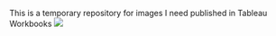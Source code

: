 This is a temporary repository for images I need published in Tableau Workbooks
<img src="./img/Durkan/Durkan Hero.png">
